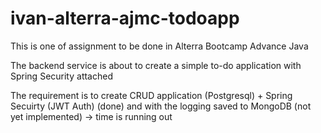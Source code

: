 # ivan-alterra-ajmc-todoapp

This is one of assignment to be done in Alterra Bootcamp Advance Java

The backend service is about to create a simple to-do application with Spring Security attached

The requirement is to create CRUD application (Postgresql) + Spring Secuirty (JWT Auth) (done) and with the logging saved to MongoDB (not yet implemented) -> time is running out
